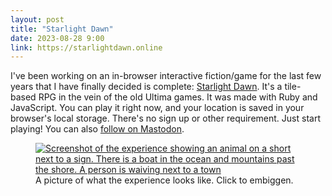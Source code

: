 ```yaml
---
layout: post
title: "Starlight Dawn"
date: 2023-08-28 9:00
link: https://starlightdawn.online
---
```


I've been working on an in-browser interactive fiction/game for the last few years that I have finally decided is complete: [ Starlight Dawn][link]. It's a tile-based RPG in the vein of the old Ultima games.  It was made with Ruby and JavaScript.  You can play it right now, and your location is saved in your browser's local storage. There's no sign up or other requirement. Just start playing! You can also [follow on Mastodon](https://mastodon.art/@starlightdawn).

<figure>
<a href="https://starlightdawn.online/ogimage.png">
<img src="https://starlightdawn.online/ogimage.png" alt="Screenshot of the experience showing an animal on a short next to a sign.
There is a boat in the ocean and mountains past the shore. A person is waiving next to a town"></a>
<figcaption>A picture of what the experience looks like. Click to embiggen.</figcaption>
</figure>


[link]: https://starlightdawn.online
